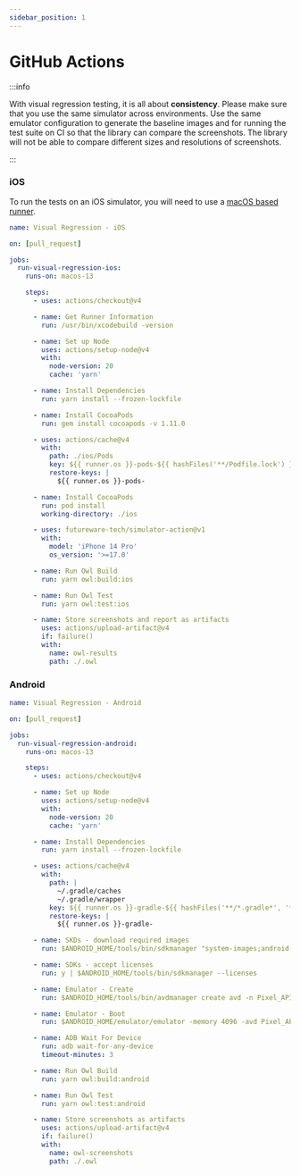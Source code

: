 ```yaml
---
sidebar_position: 1
---
```


# GitHub Actions

:::info

With visual regression testing, it is all about **consistency**. Please make sure that you use the same simulator across environments. Use the same emulator configuration to generate the baseline images and for running the test suite on CI so that the library can compare the screenshots. The library will not be able to compare different sizes and resolutions of screenshots.

:::

### iOS

To run the tests on an iOS simulator, you will need to use a [macOS based runner](https://docs.github.com/en/actions/using-github-hosted-runners/about-github-hosted-runners#supported-runners-and-hardware-resources).

```yaml title=".github/workflows/visual-regression-ios.yml"
name: Visual Regression - iOS

on: [pull_request]

jobs:
  run-visual-regression-ios:
    runs-on: macos-13

    steps:
      - uses: actions/checkout@v4

      - name: Get Runner Information
        run: /usr/bin/xcodebuild -version

      - name: Set up Node
        uses: actions/setup-node@v4
        with:
          node-version: 20
          cache: 'yarn'

      - name: Install Dependencies
        run: yarn install --frozen-lockfile

      - name: Install CocoaPods
        run: gem install cocoapods -v 1.11.0

      - uses: actions/cache@v4
        with:
          path: ./ios/Pods
          key: ${{ runner.os }}-pods-${{ hashFiles('**/Podfile.lock') }}
          restore-keys: |
            ${{ runner.os }}-pods-

      - name: Install CocoaPods
        run: pod install
        working-directory: ./ios

      - uses: futureware-tech/simulator-action@v1
        with:
          model: 'iPhone 14 Pro'
          os_version: '>=17.0'

      - name: Run Owl Build
        run: yarn owl:build:ios

      - name: Run Owl Test
        run: yarn owl:test:ios

      - name: Store screenshots and report as artifacts
        uses: actions/upload-artifact@v4
        if: failure()
        with:
          name: owl-results
          path: ./.owl
```

### Android

```yaml title=".github/workflows/visual-regression-android.yml"
name: Visual Regression - Android

on: [pull_request]

jobs:
  run-visual-regression-android:
    runs-on: macos-13

    steps:
      - uses: actions/checkout@v4

      - name: Set up Node
        uses: actions/setup-node@v4
        with:
          node-version: 20
          cache: 'yarn'

      - name: Install Dependencies
        run: yarn install --frozen-lockfile

      - uses: actions/cache@v4
        with:
          path: |
            ~/.gradle/caches
            ~/.gradle/wrapper
          key: ${{ runner.os }}-gradle-${{ hashFiles('**/*.gradle*', '**/gradle-wrapper.properties') }}
          restore-keys: |
            ${{ runner.os }}-gradle-

      - name: SKDs - download required images
        run: $ANDROID_HOME/tools/bin/sdkmanager "system-images;android-30;default;x86_64"

      - name: SDKs - accept licenses
        run: y | $ANDROID_HOME/tools/bin/sdkmanager --licenses

      - name: Emulator - Create
        run: $ANDROID_HOME/tools/bin/avdmanager create avd -n Pixel_API_30 --device 'Nexus 5X' --package "system-images;android-30;default;x86_64" --sdcard 512M

      - name: Emulator - Boot
        run: $ANDROID_HOME/emulator/emulator -memory 4096 -avd Pixel_API_30 -wipe-data -no-window -gpu swiftshader_indirect -no-snapshot -noaudio -no-boot-anim &

      - name: ADB Wait For Device
        run: adb wait-for-any-device
        timeout-minutes: 3

      - name: Run Owl Build
        run: yarn owl:build:android

      - name: Run Owl Test
        run: yarn owl:test:android

      - name: Store screenshots as artifacts
        uses: actions/upload-artifact@v4
        if: failure()
        with:
          name: owl-screenshots
          path: ./.owl
```
